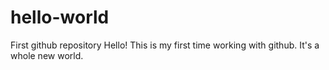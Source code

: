 # hello-world
First github repository
Hello!
This is my first time working with github. 
It's a whole new world.
